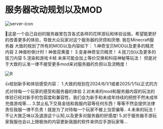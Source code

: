 # 服务器改动规划以及MOD
![server-icon](https://github.com/Hugo1314520/My-server./assets/122942974/8d6b2dac-63ca-460c-b174-063960b3501f)

🚀这是一个自己自创的服务器里包含各式各样的花样游玩和体验设施，希望能更好的改善更多的体验，导致大众玩家对这个服务器的厌烦和厌倦.
我在Minecraft服务器 大致的规划了所有的MOD以及内容如下：
1.神奇宝贝MOD以及更多的精灵内容
2.神兽秒倒计时！神兽双黄蛋！
3.变身神奇宝贝精灵！
4.拔刀剑以及更多的拔刀内容
5.渲染和游戏卡帧
未来可能会加上等价交换和科技神秘等玩法！
但是对于大致的认准一律不接受更多mod来对服务器的负担以及流畅度！

![R](https://github.com/Hugo1314520/My-server./assets/122942974/d6ad9e73-f591-4b2e-b4e0-1fffc880dc66)


👍规划新手和体验感受内容：
1.大致的规划在2024/8/1/1或者2025/1/1以正式的方式对待每一个玩家的感受和服务器的体验
2.对未来的mod和服务器内容的玩法的体验已经对新手的包容度和兼容性，我们会为新手和未成年持续的把控不然未成年充值游戏等....
3.禁止私下交易金钱和我服内容等任何东西！等等不然会提供法律责任我服一律不负责！就是为了对待每一个玩家不被上当受骗等..
4.未来的玩法！不让大致乏味以及退游这个认知,以及更多对服务器的好感度!
5.对于服务器手游玩家我服也会以上限极快的内容更新我服的软件来供应手游玩家等...


